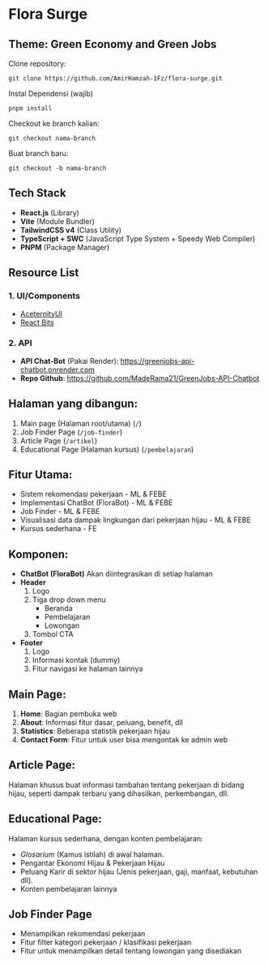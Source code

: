 # Flora Surge

## Theme: Green Economy and Green Jobs

Clone repository:<br>
```
git clone https://github.com/AmirHamzah-1Fz/flora-surge.git
```

Instal Dependensi (wajib)
```
pnpm install
```

Checkout ke branch kalian:<br>
```
git checkout nama-branch
```

Buat branch baru:<br>
```
git checkout -b nama-branch
```

## Tech Stack
- **React.js** (Library)
- **Vite** (Module Bundler)
- **TailwindCSS v4** (Class Utility)
- **TypeScript + SWC** (JavaScript Type System + Speedy Web Compiler)
- **PNPM** (Package Manager)

## Resource List

### 1. UI/Components
- [AceternityUI](https://ui.aceternity.com)
- [React Bits](https://www.reactbits.dev)

### 2. API
- **API Chat-Bot** (Pakai Render): https://greenjobs-api-chatbot.onrender.com
- **Repo Github**: https://github.com/MadeRama21/GreenJobs-API-Chatbot

## Halaman yang dibangun:
1. Main page (Halaman root/utama) (`/`)
2. Job Finder Page (`/job-finder`)
3. Article Page (`/artikel`)
4. Educational Page (Halaman kursus)  (`/pembelajaran`)

## Fitur Utama:
* Sistem rekomendasi pekerjaan - ML & FEBE
* Implementasi ChatBot (FloraBot) - ML & FEBE
* Job Finder - ML & FEBE
* Visualisasi data dampak lingkungan dari pekerjaan hijau - ML & FEBE  
* Kursus sederhana - FE

## Komponen:
- **ChatBot (FloraBot)**
Akan diintegrasikan di setiap halaman
- **Header**
	1. Logo
	2. Tiga drop down menu
		* Beranda
		* Pembelajaran
		*  Lowongan
	3. Tombol CTA
- **Footer**
	1. Logo
	2. Informasi kontak (dummy)
	3. Fitur navigasi ke halaman lainnya

## Main Page:
1. **Home**: Bagian pembuka web
2. **About**: Informasi fitur dasar, peluang, benefit, dll
3. **Statistics**: Beberapa statistik pekerjaan hijau
4. **Contact Form**: Fitur untuk user bisa mengontak ke admin web

## Article Page:
Halaman khusus buat informasi tambahan tentang pekerjaan di bidang hijau, seperti dampak terbaru yang dihasilkan, perkembangan, dll.

## Educational Page:
Halaman kursus sederhana, dengan konten pembelajaran:
- *Glosarium* (Kamus istilah) di awal halaman.
- Pengantar Ekonomi Hijau & Pekerjaan Hijau
- Peluang Karir di sektor hijau (Jenis pekerjaan, gaji, manfaat, kebutuhan dll).
- Konten pembelajaran lainnya

## Job Finder Page
* Menampilkan rekomendasi pekerjaan
* Fitur filter kategori pekerjaan / klasifikasi pekerjaan
* Fitur untuk menampilkan detail tentang lowongan yang disediakan
